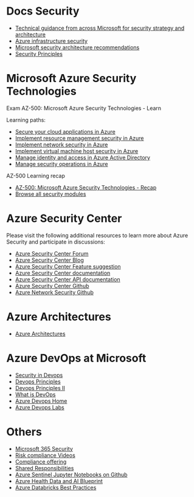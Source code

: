 
# Docs Security 

* [Technical guidance from across Microsoft for security strategy and architecture](https://docs.microsoft.com/en-us/security/)
* [Azure infrastructure security](https://docs.microsoft.com/en-us/azure/security/fundamentals/infrastructure)
* [Microsoft security architecture recommendations](https://docs.microsoft.com/en-us/security/compass/compass)
* [Security Principles](https://docs.microsoft.com/en-us/azure/architecture/framework/security/security-principles)


# Microsoft Azure Security Technologies
Exam AZ-500: Microsoft Azure Security Technologies - Learn

Learning paths:

 - [Secure your cloud applications in Azure](https://docs.microsoft.com/learn/paths/secure-your-cloud-apps/)
 - [Implement resource management security in Azure](https://docs.microsoft.com/learn/paths/implement-resource-mgmt-security/)
 - [Implement network security in Azure](https://docs.microsoft.com/learn/paths/implement-network-security/)
 - [Implement virtual machine host security in Azure](https://docs.microsoft.com/learn/paths/implement-host-security/)
 - [Manage identity and access in Azure Active Directory](https://docs.microsoft.com/learn/paths/manage-identity-and-access/)
 - [Manage security operations in Azure](https://docs.microsoft.com/learn/paths/manage-security-operations/)
 
 AZ-500 Learning recap
 
 - [AZ-500: Microsoft Azure Security Technologies - Recap](https://docs.microsoft.com/en-us/learn/certifications/exams/az-500)
 - [Browse all security modules](https://docs.microsoft.com/en-us/learn/browse/?term=security)
 
# Azure Security Center

Please visit the following additional resources to learn more about Azure Security and participate in discussions: 

- [Azure Security Center Forum](https://techcommunity.microsoft.com/t5/Azure-Security-Center/bd-p/AzureSecurityCenter)
- [Azure Security Center Blog](https://techcommunity.microsoft.com/t5/Azure-Security-Center/bg-p/AzureSecurityCenterBlog)
- [Azure Security Center Feature suggestion](https://feedback.azure.com/forums/347535-azure-security-center)
- [Azure Security Center documentation](https://docs.microsoft.com/en-us/azure/security-center/security-center-intro)
- [Azure Security Center API documentation](https://docs.microsoft.com/en-us/rest/api/securitycenter/)
- [Azure Security Center Github](https://github.com/Azure/Azure-Security-Center)
- [Azure Network Security Github](https://github.com/Azure/Azure-Network-Security)


# Azure Architectures

* [Azure Architectures](https://docs.microsoft.com/en-us/azure/architecture/browse/)


# Azure DevOps at Microsoft 

* [Security in Devops](https://docs.microsoft.com/en-us/azure/devops/learn/devops-at-microsoft/security-in-devops)
* [Devops Principles](https://docs.microsoft.com/en-us/azure/devops/learn/devops-at-microsoft/agile-principles-in-practice)
* [Devops Principles II](https://docs.microsoft.com/en-us/azure/devops/learn/agile/what-is-scrum?view=azure-devops)
* [What is DevOps](https://docs.microsoft.com/en-us/azure/devops/learn/what-is-devops?view=azure-devops)
* [Azure Devops Home](https://docs.microsoft.com/it-it/azure/devops/?view=azure-devops&viewFallbackFrom=vsts)
* [Azure Devops Labs](https://azuredevopslabs.com/)

# Others
* [Microsoft 365 Security](https://docs.microsoft.com/en-us/microsoft-365/security/?view=o365-worldwide)
* [Risk compliance Videos](https://docs.microsoft.com/en-us/security/compass/governance-risk-compliance-videos-and-decks)
* [Compliance offering](https://www.microsoft.com/en-us/TrustCenter/Compliance/complianceofferings)
* [Shared Responsibilities](https://gallery.technet.microsoft.com/Shared-Responsibilities-81d0ff91)
* [Azure Sentinel Jupyter Notebooks on Github](https://github.com/Azure/Azure-Sentinel-Notebooks)
* [Azure Health Data and AI Blueprint](https://github.com/Azure/Health-Data-and-AI-Blueprint)
* [Azure Databricks Best Practices](https://github.com/Azure/AzureDatabricksBestPractices)

